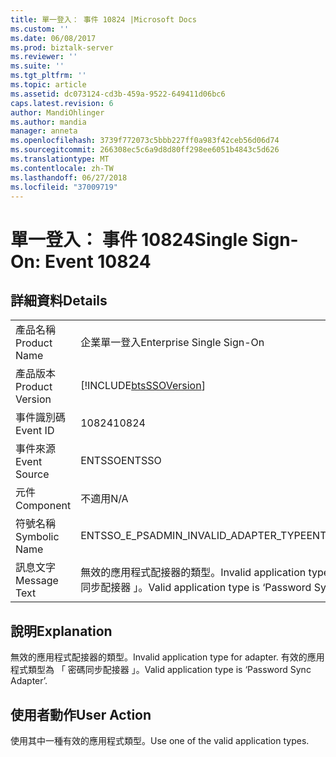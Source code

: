 ```yaml
---
title: 單一登入： 事件 10824 |Microsoft Docs
ms.custom: ''
ms.date: 06/08/2017
ms.prod: biztalk-server
ms.reviewer: ''
ms.suite: ''
ms.tgt_pltfrm: ''
ms.topic: article
ms.assetid: dc073124-cd3b-459a-9522-649411d06bc6
caps.latest.revision: 6
author: MandiOhlinger
ms.author: mandia
manager: anneta
ms.openlocfilehash: 3739f772073c5bbb227ff0a983f42ceb56d06d74
ms.sourcegitcommit: 266308ec5c6a9d8d80ff298ee6051b4843c5d626
ms.translationtype: MT
ms.contentlocale: zh-TW
ms.lasthandoff: 06/27/2018
ms.locfileid: "37009719"
---
```

# <a name="single-sign-on-event-10824"></a><span data-ttu-id="c0f3b-102">單一登入： 事件 10824</span><span class="sxs-lookup"><span data-stu-id="c0f3b-102">Single Sign-On: Event 10824</span></span>
## <a name="details"></a><span data-ttu-id="c0f3b-103">詳細資料</span><span class="sxs-lookup"><span data-stu-id="c0f3b-103">Details</span></span>  
  
|                 |                                                                                          |
|-----------------|------------------------------------------------------------------------------------------|
|  <span data-ttu-id="c0f3b-104">產品名稱</span><span class="sxs-lookup"><span data-stu-id="c0f3b-104">Product Name</span></span>   |                                <span data-ttu-id="c0f3b-105">企業單一登入</span><span class="sxs-lookup"><span data-stu-id="c0f3b-105">Enterprise Single Sign-On</span></span>                                 |
| <span data-ttu-id="c0f3b-106">產品版本</span><span class="sxs-lookup"><span data-stu-id="c0f3b-106">Product Version</span></span> |                [!INCLUDE[btsSSOVersion](../includes/btsssoversion-md.md)]                |
|    <span data-ttu-id="c0f3b-107">事件識別碼</span><span class="sxs-lookup"><span data-stu-id="c0f3b-107">Event ID</span></span>     |                                          <span data-ttu-id="c0f3b-108">10824</span><span class="sxs-lookup"><span data-stu-id="c0f3b-108">10824</span></span>                                           |
|  <span data-ttu-id="c0f3b-109">事件來源</span><span class="sxs-lookup"><span data-stu-id="c0f3b-109">Event Source</span></span>   |                                          <span data-ttu-id="c0f3b-110">ENTSSO</span><span class="sxs-lookup"><span data-stu-id="c0f3b-110">ENTSSO</span></span>                                          |
|    <span data-ttu-id="c0f3b-111">元件</span><span class="sxs-lookup"><span data-stu-id="c0f3b-111">Component</span></span>    |                                           <span data-ttu-id="c0f3b-112">不適用</span><span class="sxs-lookup"><span data-stu-id="c0f3b-112">N/A</span></span>                                            |
|  <span data-ttu-id="c0f3b-113">符號名稱</span><span class="sxs-lookup"><span data-stu-id="c0f3b-113">Symbolic Name</span></span>  |                          <span data-ttu-id="c0f3b-114">ENTSSO_E_PSADMIN_INVALID_ADAPTER_TYPE</span><span class="sxs-lookup"><span data-stu-id="c0f3b-114">ENTSSO_E_PSADMIN_INVALID_ADAPTER_TYPE</span></span>                           |
|  <span data-ttu-id="c0f3b-115">訊息文字</span><span class="sxs-lookup"><span data-stu-id="c0f3b-115">Message Text</span></span>   | <span data-ttu-id="c0f3b-116">無效的應用程式配接器的類型。</span><span class="sxs-lookup"><span data-stu-id="c0f3b-116">Invalid application type for adapter.</span></span> <span data-ttu-id="c0f3b-117">有效的應用程式類型為 「 密碼同步配接器 」。</span><span class="sxs-lookup"><span data-stu-id="c0f3b-117">Valid application type is ‘Password Sync Adapter’.</span></span> |
  
## <a name="explanation"></a><span data-ttu-id="c0f3b-118">說明</span><span class="sxs-lookup"><span data-stu-id="c0f3b-118">Explanation</span></span>  
 <span data-ttu-id="c0f3b-119">無效的應用程式配接器的類型。</span><span class="sxs-lookup"><span data-stu-id="c0f3b-119">Invalid application type for adapter.</span></span> <span data-ttu-id="c0f3b-120">有效的應用程式類型為 「 密碼同步配接器 」。</span><span class="sxs-lookup"><span data-stu-id="c0f3b-120">Valid application type is ‘Password Sync Adapter’.</span></span>  
  
## <a name="user-action"></a><span data-ttu-id="c0f3b-121">使用者動作</span><span class="sxs-lookup"><span data-stu-id="c0f3b-121">User Action</span></span>  
 <span data-ttu-id="c0f3b-122">使用其中一種有效的應用程式類型。</span><span class="sxs-lookup"><span data-stu-id="c0f3b-122">Use one of the valid application types.</span></span>